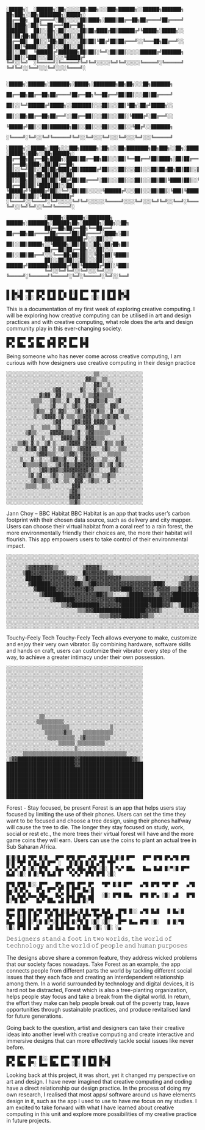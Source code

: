     ░█████╗░  ░██████╗░██╗░░░░░██╗███╗░░░███╗██████╗░░██████╗███████╗  ██╗███╗░░██╗████████╗░█████╗░
    ██╔══██╗  ██╔════╝░██║░░░░░██║████╗░████║██╔══██╗██╔════╝██╔════╝  ██║████╗░██║╚══██╔══╝██╔══██╗
    ███████║  ██║░░██╗░██║░░░░░██║██╔████╔██║██████╔╝╚█████╗░█████╗░░  ██║██╔██╗██║░░░██║░░░██║░░██║
    ██╔══██║  ██║░░╚██╗██║░░░░░██║██║╚██╔╝██║██╔═══╝░░╚═══██╗██╔══╝░░  ██║██║╚████║░░░██║░░░██║░░██║
    ██║░░██║  ╚██████╔╝███████╗██║██║░╚═╝░██║██║░░░░░██████╔╝███████╗  ██║██║░╚███║░░░██║░░░╚█████╔╝
    ╚═╝░░╚═╝  ░╚═════╝░╚══════╝╚═╝╚═╝░░░░░╚═╝╚═╝░░░░░╚═════╝░╚══════╝  ╚═╝╚═╝░░╚══╝░░░╚═╝░░░░╚════╝░

                     ░█████╗░██████╗░███████╗░█████╗░████████╗██╗██╗░░░██╗███████╗
                     ██╔══██╗██╔══██╗██╔════╝██╔══██╗╚══██╔══╝██║██║░░░██║██╔════╝
                     ██║░░╚═╝██████╔╝█████╗░░███████║░░░██║░░░██║╚██╗░██╔╝█████╗░░
                     ██║░░██╗██╔══██╗██╔══╝░░██╔══██║░░░██║░░░██║░╚████╔╝░██╔══╝░░
                     ╚█████╔╝██║░░██║███████╗██║░░██║░░░██║░░░██║░░╚██╔╝░░███████╗
                     ░╚════╝░╚═╝░░╚═╝╚══════╝╚═╝░░╚═╝░░░╚═╝░░░╚═╝░░░╚═╝░░░╚══════╝

    ░█████╗░░█████╗░███╗░░░███╗██████╗░██╗░░░██╗████████╗██╗███╗░░██╗░██████╗░  ░█████╗░███╗░░██╗██████╗░
    ██╔══██╗██╔══██╗████╗░████║██╔══██╗██║░░░██║╚══██╔══╝██║████╗░██║██╔════╝░  ██╔══██╗████╗░██║██╔══██╗
    ██║░░╚═╝██║░░██║██╔████╔██║██████╔╝██║░░░██║░░░██║░░░██║██╔██╗██║██║░░██╗░  ███████║██╔██╗██║██║░░██║
    ██║░░██╗██║░░██║██║╚██╔╝██║██╔═══╝░██║░░░██║░░░██║░░░██║██║╚████║██║░░╚██╗  ██╔══██║██║╚████║██║░░██║
    ╚█████╔╝╚█████╔╝██║░╚═╝░██║██║░░░░░╚██████╔╝░░░██║░░░██║██║░╚███║╚██████╔╝  ██║░░██║██║░╚███║██████╔╝
    ░╚════╝░░╚════╝░╚═╝░░░░░╚═╝╚═╝░░░░░░╚═════╝░░░░╚═╝░░░╚═╝╚═╝░░╚══╝░╚═════╝░  ╚═╝░░╚═╝╚═╝░░╚══╝╚═════╝░

                  ░█████╗░██████╗░████████╗    ██████╗░███████╗░██████╗██╗░██████╗░███╗░░██╗
                  ██╔══██╗██╔══██╗╚══██╔══╝    ██╔══██╗██╔════╝██╔════╝██║██╔════╝░████╗░██║
                  ███████║██████╔╝░░░██║░░░    ██║░░██║█████╗░░╚█████╗░██║██║░░██╗░██╔██╗██║
                  ██╔══██║██╔══██╗░░░██║░░░    ██║░░██║██╔══╝░░░╚═══██╗██║██║░░╚██╗██║╚████║
                  ██║░░██║██║░░██║░░░██║░░░    ██████╔╝███████╗██████╔╝██║╚██████╔╝██║░╚███║
                  ╚═╝░░╚═╝╚═╝░░╚═╝░░░╚═╝░░░    ╚═════╝░╚══════╝╚═════╝░╚═╝░╚═════╝░╚═╝░░╚══╝
                  
 
    █ █▄░█ ▀█▀ █▀█ █▀█ █▀▄ █░█ █▀▀ ▀█▀ █ █▀█ █▄░█
    █ █░▀█ ░█░ █▀▄ █▄█ █▄▀ █▄█ █▄▄ ░█░ █ █▄█ █░▀█      
    
This is a documentation of my first week of exploring creative computing. I will be exploring how creative computing can be utilised in art and design practices    and with creative computing, what role does the arts and design community play in this ever-changing society. 


    █▀█ █▀▀ █▀ █▀▀ ▄▀█ █▀█ █▀▀ █░█
    █▀▄ ██▄ ▄█ ██▄ █▀█ █▀▄ █▄▄ █▀█
    
Being someone who has never come across creative computing, I am curious with how designers use creative computing in their design practice
    
    ░░░░░░░░░░░░░░░░░░░░░░░░░░░░░░░░▒▒░░░░░░░░░░░░░░░░
    ░░░░░░░░░░░░░░░░░░░░░░░░░░░░░▓▓▒▒░░▒▒░░░░░░░░░░░░░
    ░░░░░░░░░░░░░░░░░░░░░░░░░░░░▒░░░▓▓▒░░▒░░░░░░░░░░░░
    ░░░░░░░░░░░░░░░░░▒▓▓░░░░░░░▓▒░░░▓▒░▒▒░▒░░░░░░░░░░░
    ░░░░░░░░░░░░▓▒▓▓░░▓▓░░▒▒░░░░▒░▒▒▓▓▒▒▒▒▒░░░░░░░░░░░
    ░░░░░░░░░▒▒▒▒░░░▒▓▒▒░░▓░░▓▓░░▓░░▓▓▒▒▓░░░▒▓░░░░░░░░
    ░░░░░░░░░░▒▒░░░░▒▓░░░▒░░▒▓▒░░▓▓▓▓▒▒▒░░▓▓▒░░░░░░░░░
    ░░░░░░░░░░▒▓▒▒░░▓▒░▓▓▒░░░▒▓▒░▓▓▒░▓▒▒░░▓░░▒▓░░░░░░░
    ░░░░░░░░░░▒░░▒▓▓▓▓░▒▓░▒▒▒░▒▒▓▓▓░▒▒░▒▒▓▒▓▓░░▒▒░░░░░
    ░░░░░░░░░░░░░░░░░▒▓▓░░░░▒▓▓▒▓▓▓░▓▓▓▓░▒▒▒░░░░░░░░░░
    ░░░░░░░░░▒░░░▒▒▒░░▒▓░░░░▓▒░░░▓▓▓░░▒▒▒░░▓░░░░░░░░░░
    ░░░░░░░▒▓▒▒░░░░░▓▓▓▓▓▒▒▒░▒▓░░▒▓▓▒▒▒▒▒▒░░░░░░░░░░░░
    ░░░░░░░░░▓░░░▒░░▒░░░▓▓▓▓▒▒▓░░▓▓▓▒▒▒▒░░░░░░▒░░░░░░░
    ░░░░▒▒▓▒░▓░▒░░▒▓░▒░░░░▒▓▓▓▓░▒▓▓▓▓▒▒░▓▒▒░▒▒▓░░░░░░░
    ░░▒▒░░░▓▒▓▓░▒▓▓░░▒░▒▓▒▒▒░░▒▓▓▓▓░░░░▒▓▒░░░▒▒▒░░░░░░
    ░░░░░░░░░░░▒▓▓▓▒▒▒░░░▒▒▓▓▒░▒▓▓▓▒▒▒░░░▒▒▒▒▒░░░░░░░░
    ░░░░░▒░░░▓░░▒░░░▒▓▓▒▒▓░░░▓░▒▓▓▓▓░░░▒▒░░░▓▒░░░░░░░░
    ░░░░░░▓▒▒▒▒▒▓▒▒░░░▒▓▒▓▓▒▒▓▓▓▓▓▓▓▒▒▓▒░▒▓░▒▓▒░░░░░░░
    ░░░░░░░░▒░░░▒▓▓▒▓▓▓▒▒▓▓▓▓▓▓▓▓▓▒▓▒▒░░░░▓▓▒░░░░░░░░░
    ░░░░░░░░▒▓░▒▓░░░▒▓▒░░▒▒▒▓▒▓▓▓▒▓▒░░░▒▒▓▒▒░░░░░░░░░░
    ░░░░░░░░░▒▓▒▒▓▒░░▒▓░░▒▒░░▓▓▓░░▒▓▒▒░░░▓░░░░░░░░░░░░
    ░░░░░░░▒▒▒▒░░▒▒▒░░░░░░░░▓▓▓░░░░░░░░░░░░░░░░░░░░░░░
    ░░░░░░░░░░░░░░░░░░░░░░░▒▓▓▒░░░░░░░░░░░░░░░░░░░░░░░
    ░░░░░░░░░░░░░░░░░░░░░░░▓▓▓▓░░░░░░░░░░░░░░░░░░░░░░░
    ░░░░░░░░░░░░░░░░░░░░░░░▒▒▓▒░░░░░░░░░░░░░░░░░░░░░░░
 
   Jann Choy – BBC Habitat
BBC Habitat is an app that tracks user’s carbon footprint with their chosen data source, such as delivery and city mapper. Users can choose their virtual habitat from a coral reef to a rain forest, the more environmentally friendly their choices are, the more their habitat will flourish.  This app empowers users to take control of their environmental impact. 


    ░░░░░░░░░░░░░░░░░░░░░░░░░░░░░░░░░░░░░░░░░░░░░░░░░░░░░░░░░░░░░░░░░░░░░░░░░░░░░░░░░░░░░░░░░░
    ░░░░░░░░░░░░░░░░░░░░░░░░░░░░░░░░░░░░░░░░░░░░░░░░░░░░░░░░░░░░░░░░░░░░░░░░░░░░░░░░░░░░░░░░░░
    ░░░░░░░▒▓▓▓▓▓▓▓▓▓▒▒░░░░░░░░░▒▓▓▓▓▓▒░░░░░░░░░░░░░░░░░░░░░░░░░░░░░░░░░░░░░░░░░░░░░░░░░░░░░░░
    ░░░░░░▒██▓▓▓▓▓▓▓▓▓▓▓▓▒░░░░░░█▓▓▓▓▓▓▓▓▒▒░░░░░░░░░░░░░░░░░░░░░░░░░░░░░░░░░░░░░░░░░░░░░░░░░░░
    ░░░░░░░██████▓▓▓▓▓▓▓▓▓▓▓▓▒░░▒█▓▓▓▓▓▓▓▓▓▓▓▓▒▒▒▒▒▒▒▒▒▒▒░░░░░░░░░░░░▒▒▓▒▒▒▒▒▒░░░░░░░░░░░░░░░░
    ░░░░░░░░▓███████▓▓▓▓▓▓▓▓▓██▓▒▒▓██▓▓▓▓▓▓▓▓▓▓▓▓▓▓▓▓▓▓▓▓▓███▓░░░░░▒▓▓▓▓▓▓▓▓▓▓▓▓▓▓▒░░░░░░░░░░░
    ░░░░░░░░░░▓███████▓▓▓▓▓▓▓▓▓▓▓█▓▓▒▒▒▒▒▒▓▓▓▓████▓▓▓▓▓▓▓▓▒▓▓▓▓▓▒▒▒█▓▓▓▓▓▓▓▓▓▓▓▓▓▓▓█▓░░░░░░░░░
    ░░░░░░░░░░░░▒▓███████▓▓▓▓▓▓▓▓▓▓▓▓██▓▓▒▒░░░░░▒█████▓▓▓▓▒▒▓▓▓▓▓█████████▓▓▓▓▓▓▓████▒░░░░░░░░
    ░░░░░░░░░░░░░░░░▒▓███████▓▓▓▓▓▓▓▓▓▓▓▓▓▓▓█████████████████▓▓▓█████████████▓▓█████▒░░░░░░░░░
    ░░░░░░░░░░░░░░░░░░░░▒▒▓▓██████████▓▓▓▓▓▓▓▓██████████▓████▓▓▓▒░░▒████▓▓▓▓▓▓▓▓▓▓▒░░░░░░░░░░░
    ░░░░░░░░░░░░░░░░░░░░░░░░░░▒▒▒▓▓▓███████████████████▓▓▓▓▓▒░░░░░░░░▓▓▓▓▓▓▓▒▒▒░░░░░░░░░░░░░░░
    ░░░░░░░░░░░░░░░░░░░░░░░░░░░░░░░░░░▒▒▒▒▓▓▓▓███████▓▓▓▒▒░░░░░░░░░░░░░░░░░░░░░░░░░░░░░░░░░░░░
    ░░░░░░░░░░░░░░░░░░░░░░░░░░░░░░░░░░░░░░░░░░░░░░░░░░░░░░░░░░░░░░░░░░░░░░░░░░░░░░░░░░░░░░░░░░
    ░░░░░░░░░░░░░░░░░░░░░░░░░░░░░░░░░░░░░░░░░░░░░░░░░░░░░░░░░░░░░░░░░░░░░░░░░░░░░░░░░░░░░░░░░░

   Touchy-Feely Tech
Touchy-Feely Tech allows everyone to make, customize and enjoy their very own vibrator. By combining hardware, software skills and hands on craft, users can customize their vibrator every step of the way, to achieve a greater intimacy under their own possession.
    
    ░░░░░░░░░░░░░░░░░░░░░░░░░░░░░░░░░░░░░░░░░░░░░░░░░░
    ░░░░░░░░░░░░░░░░░░░░░░░░░░░░░░░░░░░░░░░░░░░░░░░░░░
    ░░░░░░░░░░░░░░░░░░░░░░░░░░░░░░░░░░░░░░░░░░░░░░░░░░
    ░░░░░░░░░░░░░░░░░░░░░░░░░░░░░░░░░░░░░░░░░░░░░░░░░░
    ░░░░░░░░░░░░░░░░░░░░░░░░░░░░░░░░░░░░░░░░░░░░░░░░░░
    ░░░░░░░░░░░░░░░░░░░░░░░░░░░░░░░░░░░░░░░░░░░░░░░░░░
    ░░░░░░░░░░░░░░░░░░░░░░░░░░░░░░░░░░░░░░░░░░░░░░░░░░
    ░░░░░░░░░░░░░░░░░░░░░░░░░░░░░░░░░░░░░░░░░░░░░░░░░░
    ░░░░░░░░░░░░░░░░░░░░░░░░░░░░░░░░░░░░░░░░░░░░░░░░░░
    ░░░░░░░░░░░░▒▒░░░░░░░░░░░░░░░░░░░░░░░░░░░░░░░░░░░░
    ░░░░░░░░░░░▒▒▒▒▒▒▒▒▒▒░░░░░░░░░░░░░░░░░░░░░░░░░░░░░
    ░░░░░░░░░░░░░▒▒▒▒▒▒▒▒▒▒░░░░░░░░░░░░░░░▒░░░░░░░░░░░
    ░░░░░░░░░░░░░░▒▒▒▒▒▒▒▓▒▒░░░░▒▒▒▒▒▒▒▒▒▒▒░░░░░░░░░░░
    ░░░░░░░░░░░░░░░▒▒▒▒▒▒▒▒▒▒░░▒▓▒▒▒▒▒▒▒▒▒░░░░░░░░░░░░
    ░░░░░░░░░░░░░░░░░░░▒▒▒▒▒▒░▒▒▒▒▒▒▒▒▒▒░░░░░░░░░░░░░░
    ░░░░░░░░░░░░░░░░░░░░░░░░░▒░░░░░░░░░░░░░░░░░░░░░░░░
    ░░░░░░▒▒▒▒▒▒▒▒▒▒▒▒▒▒▒▒▒▒▒▒▒▒▒▒▒▒▒▒▒▒▒▒▒▒▒▒▒▒░░░░░░
    ░▒▓▓█████████████████████▓▓███████████████████▓▓▒░
    █████████████████████████▓▓███████████████████████
    ██████████████████████████████████████████████████
    ██████████████████████████████████████████████████
    ██████████████████████████████████████████████████
    ██████████████████████████████████████████████████
    ██████████████████████████████████████████████████
    ██████████████████████████████████████████████████

   Forest - Stay focused, be present
Forest is an app that helps users stay focused by limiting the use of their phones. Users can set the time they want to be focused and choose a tree design, using their phones halfway will cause the tree to die. The longer they stay focused on study, work, social or rest etc., the more trees their virtual forest will have and the more game coins they will earn. Users can use the coins to plant an actual tree in Sub Saharan Africa.


    █░█░█ █ ▀█▀ █░█   █▀▀ █▀█ █▀▀ ▄▀█ ▀█▀ █ █░█ █▀▀   █▀▀ █▀█ █▀▄▀█ █▀█ █░█ ▀█▀ █ █▄░█ █▀▀ ░   █░█░█ █░█ ▄▀█ ▀█▀
    ▀▄▀▄▀ █ ░█░ █▀█   █▄▄ █▀▄ ██▄ █▀█ ░█░ █ ▀▄▀ ██▄   █▄▄ █▄█ █░▀░█ █▀▀ █▄█ ░█░ █ █░▀█ █▄█ █   ▀▄▀▄▀ █▀█ █▀█ ░█░

    █▀█ █▀█ █░░ █▀▀   █▀▄ █▀█ █▀▀ █▀   ▀█▀ █░█ █▀▀   ▄▀█ █▀█ ▀█▀ █▀   ▄▀█ █▄░█ █▀▄   █▀▄ █▀▀ █▀ █ █▀▀ █▄░█
    █▀▄ █▄█ █▄▄ ██▄   █▄▀ █▄█ ██▄ ▄█   ░█░ █▀█ ██▄   █▀█ █▀▄ ░█░ ▄█   █▀█ █░▀█ █▄▀   █▄▀ ██▄ ▄█ █ █▄█ █░▀█

    █▀▀ █▀█ █▀▄▀█ █▀▄▀█ █░█ █▄░█ █ ▀█▀ █▄█   █▀█ █░░ ▄▀█ █▄█   █ █▄░█   ▀█▀ █░█ █ █▀   █▀ █▀█ █▀▀ █ █▀▀ ▀█▀ █▄█ ▀█
    █▄▄ █▄█ █░▀░█ █░▀░█ █▄█ █░▀█ █ ░█░ ░█░   █▀▀ █▄▄ █▀█ ░█░   █ █░▀█   ░█░ █▀█ █ ▄█   ▄█ █▄█ █▄▄ █ ██▄ ░█░ ░█░ ░▄
    
  𝙳𝚎𝚜𝚒𝚐𝚗𝚎𝚛𝚜 𝚜𝚝𝚊𝚗𝚍 𝚊 𝚏𝚘𝚘𝚝 𝚒𝚗 𝚝𝚠𝚘 𝚠𝚘𝚛𝚕𝚍𝚜, 𝚝𝚑𝚎 𝚠𝚘𝚛𝚕𝚍 𝚘𝚏 𝚝𝚎𝚌𝚑𝚗𝚘𝚕𝚘𝚐𝚢 𝚊𝚗𝚍 𝚝𝚑𝚎 𝚠𝚘𝚛𝚕𝚍 𝚘𝚏 𝚙𝚎𝚘𝚙𝚕𝚎 𝚊𝚗𝚍 𝚑𝚞𝚖𝚊𝚗 𝚙𝚞𝚛𝚙𝚘𝚜𝚎𝚜
   
The designs above share a common feature, they address wicked problems that our society faces nowadays. Take Forest as an example, the app connects people from different parts the world by tackling different social issues that they each face and creating an interdependent relationship among them. In a world surrounded by technology and digital devices, it is hard not be distracted, Forest which is also a tree-planting organization, helps people stay focus and take a break from the digital world. In return, the effort they make can help people break out of the poverty trap, leave opportunities through sustainable practices, and produce revitalised land for future generations. 
    
Going back to the question, artist and designers can take their creative ideas into another level with creative computing and create interactive and immersive designs that can more effectively tackle social issues like never before. 


    █▀█ █▀▀ █▀▀ █░░ █▀▀ █▀▀ ▀█▀ █ █▀█ █▄░█
    █▀▄ ██▄ █▀░ █▄▄ ██▄ █▄▄ ░█░ █ █▄█ █░▀█
    
Looking back at this project, it was short, yet it changed my perspective on art and design. I have never imagined that creative computing and coding have a direct relationship our design practice. In the process of doing my own research, I realised that most apps/ software around us have elements design in it, such as the app I used to use to have me focus on my studies. I am excited to take forward with what I have learned about creative computing in this unit and explore more possibilities of my creative practice in future projects.
